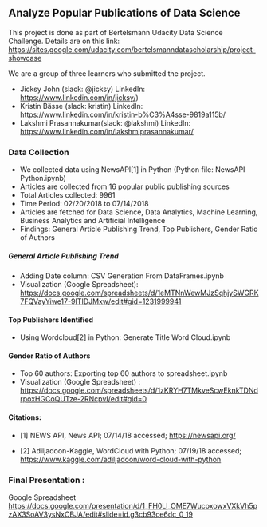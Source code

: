 ## Analyze Popular Publications of Data Science ##

This project is done as part of Bertelsmann Udacity Data Science Challenge. Details are on this link: https://sites.google.com/udacity.com/bertelsmanndatascholarship/project-showcase

We are a group of three learners who submitted the project.

* Jicksy John (slack: @jicksy) LinkedIn: https://www.linkedin.com/in/jicksy/)
* Kristin Bässe (slack: kristin) LinkedIn: https://www.linkedin.com/in/kristin-b%C3%A4sse-9819a115b/
* Lakshmi Prasannakumar(slack: @lakshmi) LinkedIn: https://www.linkedin.com/in/lakshmiprasannakumar/



### Data Collection
 * We collected data using NewsAPI[1] in Python (Python file: NewsAPI Python.ipynb)
 * Articles are collected from 16 popular public publishing sources 
 * Total Articles collected: 9961
 * Time Period: 02/20/2018 to 07/14/2018
 * Articles are fetched for Data Science, Data Analytics, Machine Learning, Business Analytics and Artificial Intelligence
 * Findings: General Article Publishing Trend, Top Publishers, Gender Ratio of Authors


##### General Article Publishing Trend
 * Adding Date column: CSV Generation From DataFrames.ipynb
 * Visualization (Google Spreadsheet): https://docs.google.com/spreadsheets/d/1eMTNnWewMJzSqhjySWGRK7FQVayYiwe17-9ITIDJMxw/edit#gid=1231999941


#### Top Publishers Identified
 * Using Wordcloud[2] in Python: Generate Title Word Cloud.ipynb


#### Gender Ratio of Authors
 * Top 60 authors: Exporting top 60 authors to spreadsheet.ipynb
 * Visualization (Google Spreadsheet) : https://docs.google.com/spreadsheets/d/1zKRYH7TMkveScwEknkTDNdrpoxHGCoQUTze-2RNcpvI/edit#gid=0

 
#### Citations:

 * [1] NEWS API, News API; 07/14/18 accessed; https://newsapi.org/
 
 * [2] Adiljadoon-Kaggle, WordCloud with Python; 07/19/18 accessed; https://www.kaggle.com/adiljadoon/word-cloud-with-python 
 


### Final Presentation :
Google Spreadsheet https://docs.google.com/presentation/d/1_FH0Ll_OME7WucoxowxVXkVh5pzAX3SoAV3ysNxCBJA/edit#slide=id.g3cb93ce6dc_0_19

